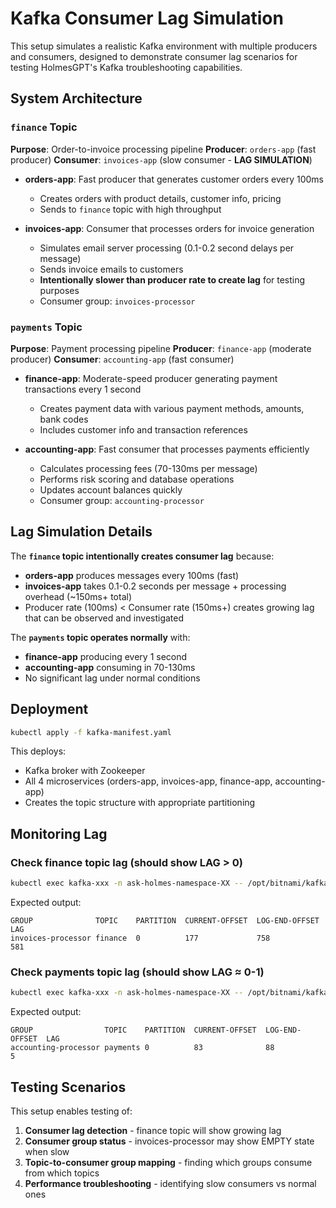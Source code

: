 # Kafka Consumer Lag Simulation

This setup simulates a realistic Kafka environment with multiple producers and consumers, designed to demonstrate consumer lag scenarios for testing HolmesGPT's Kafka troubleshooting capabilities.

## System Architecture

### `finance` Topic
**Purpose**: Order-to-invoice processing pipeline
**Producer**: `orders-app` (fast producer)
**Consumer**: `invoices-app` (slow consumer - **LAG SIMULATION**)

- **orders-app**: Fast producer that generates customer orders every 100ms
  - Creates orders with product details, customer info, pricing
  - Sends to `finance` topic with high throughput

- **invoices-app**: Consumer that processes orders for invoice generation
  - Simulates email server processing (0.1-0.2 second delays per message)
  - Sends invoice emails to customers
  - **Intentionally slower than producer rate to create lag** for testing purposes
  - Consumer group: `invoices-processor`

### `payments` Topic
**Purpose**: Payment processing pipeline
**Producer**: `finance-app` (moderate producer)
**Consumer**: `accounting-app` (fast consumer)

- **finance-app**: Moderate-speed producer generating payment transactions every 1 second
  - Creates payment data with various payment methods, amounts, bank codes
  - Includes customer info and transaction references

- **accounting-app**: Fast consumer that processes payments efficiently
  - Calculates processing fees (70-130ms per message)
  - Performs risk scoring and database operations
  - Updates account balances quickly
  - Consumer group: `accounting-processor`

## Lag Simulation Details

The **`finance` topic intentionally creates consumer lag** because:
- **orders-app** produces messages every 100ms (fast)
- **invoices-app** takes 0.1-0.2 seconds per message + processing overhead (~150ms+ total)
- Producer rate (100ms) < Consumer rate (150ms+) creates growing lag that can be observed and investigated

The **`payments` topic operates normally** with:
- **finance-app** producing every 1 second
- **accounting-app** consuming in 70-130ms
- No significant lag under normal conditions

## Deployment

```bash
kubectl apply -f kafka-manifest.yaml
```

This deploys:
- Kafka broker with Zookeeper
- All 4 microservices (orders-app, invoices-app, finance-app, accounting-app)
- Creates the topic structure with appropriate partitioning

## Monitoring Lag

### Check finance topic lag (should show LAG > 0)
```bash
kubectl exec kafka-xxx -n ask-holmes-namespace-XX -- /opt/bitnami/kafka/bin/kafka-consumer-groups.sh --bootstrap-server localhost:9092 --describe --group invoices-processor
```

Expected output:
```
GROUP              TOPIC    PARTITION  CURRENT-OFFSET  LOG-END-OFFSET  LAG
invoices-processor finance  0          177             758             581
```

### Check payments topic lag (should show LAG ≈ 0-1)
```bash
kubectl exec kafka-xxx -n ask-holmes-namespace-XX -- /opt/bitnami/kafka/bin/kafka-consumer-groups.sh --bootstrap-server localhost:9092 --describe --group accounting-processor
```

Expected output:
```
GROUP                TOPIC    PARTITION  CURRENT-OFFSET  LOG-END-OFFSET  LAG
accounting-processor payments 0          83              88              5
```

## Testing Scenarios

This setup enables testing of:
1. **Consumer lag detection** - finance topic will show growing lag
2. **Consumer group status** - invoices-processor may show EMPTY state when slow
3. **Topic-to-consumer group mapping** - finding which groups consume from which topics
4. **Performance troubleshooting** - identifying slow consumers vs normal ones
